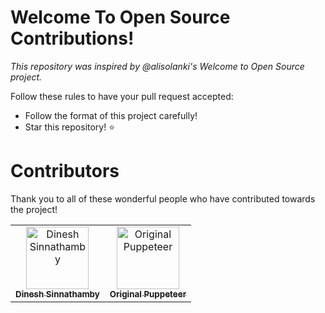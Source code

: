 # Welcome To Open Source Contributions!

*This repository was inspired by @alisolanki's Welcome to Open Source project.*

Follow these rules to have your pull request accepted:
- Follow the format of this project carefully!
- Star this repository! ⭐

# Contributors
Thank you to all of these wonderful people who have contributed towards the project!

<table>
    <tbody>
        <tr>
        <td align="center">
                <a href="https://github.com/Crackle2K">
                    <img src="https://avatars.githubusercontent.com/u/103861462?v=4" width="100px;"
                        alt="Dinesh Sinnathamby" />
                    <br />
                    <sub>
                        <b>Dinesh Sinnathamby</b>
                    </sub>
                </a>
            </td>
        <td align="center">
                <a href="https://github.com/OriginalPuppeteer">
                    <img src="https://avatars.githubusercontent.com/u/77132120?v=4" width="100px;"
                        alt="Original Puppeteer" />
                    <br />
                    <sub>
                        <b>Original Puppeteer</b>
                    </sub>
                </a>
            </td>
      </tbody>
</table>
